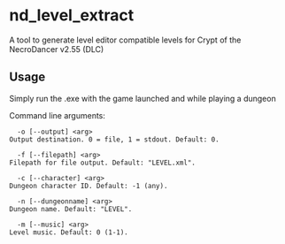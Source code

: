 # nd_level_extract

A tool to generate level editor compatible levels for Crypt of the NecroDancer v2.55 (DLC)

## Usage

Simply run the .exe with the game launched and while playing a dungeon

Command line arguments:
```
  -o [--output] <arg>
Output destination. 0 = file, 1 = stdout. Default: 0.

  -f [--filepath] <arg>
Filepath for file output. Default: "LEVEL.xml".

  -c [--character] <arg>
Dungeon character ID. Default: -1 (any).

  -n [--dungeonname] <arg>
Dungeon name. Default: "LEVEL".

  -m [--music] <arg>
Level music. Default: 0 (1-1).
```
